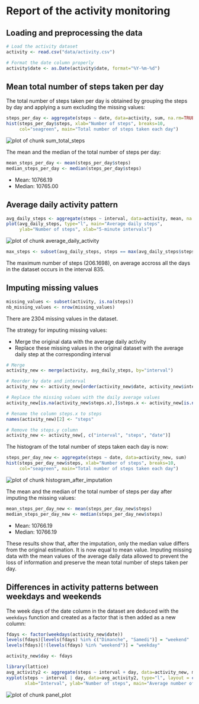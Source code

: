 # Report of the activity monitoring


## Loading and preprocessing the data


```r
# Load the activity dataset
activity <- read.csv("data/activity.csv")

# Format the date column properly
activity$date <- as.Date(activity$date, format="%Y-%m-%d")
```


## Mean total number of steps taken per day

The total number of steps taken per day is obtained by grouping the steps by day
and applying a sum excluding the missing values:


```r
steps_per_day <- aggregate(steps ~ date, data=activity, sum, na.rm=TRUE)
hist(steps_per_day$steps, xlab="Number of steps", breaks=10, 
     col="seagreen", main="Total number of steps taken each day")
```

![plot of chunk sum_total_steps](figure/sum_total_steps.png) 

The mean and the median of the total number of steps per day:


```r
mean_steps_per_day <- mean(steps_per_day$steps)
median_steps_per_day <- median(steps_per_day$steps)
```

* Mean: 10766.19
* Median: 10765.00


## Average daily activity pattern


```r
avg_daily_steps <- aggregate(steps ~ interval, data=activity, mean, na.rm = T)
plot(avg_daily_steps, type="l", main="Average daily steps", 
     ylab="Number of steps", xlab="5-minute intervals")
```

![plot of chunk average_daily_activity](figure/average_daily_activity.png) 

```r
max_steps <- subset(avg_daily_steps, steps == max(avg_daily_steps$steps))
```

The maximum number of steps (206.1698), on average accross all the days in the dataset occurs in the interval 835.


## Imputing missing values


```r
missing_values <- subset(activity, is.na(steps))
nb_missing_values <- nrow(missing_values)
```

There are 2304 missing values in the dataset.

The strategy for imputing missing values:

* Merge the original data with the average daily activity 
* Replace these missing values in the original dataset with the average daily step
  at the corresponding interval


```r
# Merge
activity_new <- merge(activity, avg_daily_steps, by="interval")

# Reorder by date and interval
activity_new <- activity_new[order(activity_new$date, activity_new$interval),]

# Replace the missing values with the daily average values
activity_new[is.na(activity_new$steps.x),]$steps.x <- activity_new[is.na(activity_new$steps.x),]$steps.y

# Rename the column steps.x to steps
names(activity_new)[2] <- "steps"

# Remove the steps.y column
activity_new <- activity_new[, c("interval", "steps", "date")]
```

The histogram of the total number of steps taken each day is now:


```r
steps_per_day_new <- aggregate(steps ~ date, data=activity_new, sum)
hist(steps_per_day_new$steps, xlab="Number of steps", breaks=10, 
     col="seagreen", main="Total number of steps taken each day")
```

![plot of chunk histogram_after_imputation](figure/histogram_after_imputation.png) 


The mean and the median of the total number of steps per day after imputing the 
missing values:


```r
mean_steps_per_day_new <- mean(steps_per_day_new$steps)
median_steps_per_day_new <- median(steps_per_day_new$steps)
```

* Mean: 10766.19
* Median: 10766.19

These results show that, after the imputation, only the median value differs from the original estimation. It is now equal to mean value.
Imputing missing data with the mean values of the average daily data allowed to prevent the loss of information and preserve the mean total
number of steps taken per day. 


## Differences in activity patterns between weekdays and weekends

The week days of the date column in the dataset are deduced with the `weekdays`
function and created as a factor that is then added as a new column:


```r
fdays <- factor(weekdays(activity_new$date))
levels(fdays)[levels(fdays) %in% c("Dimanche", "Samedi")] = "weekend" 
levels(fdays)[!(levels(fdays) %in% "weekend")] = "weekday" 

activity_new$day <- fdays
```


```r
library(lattice)
avg_activity2 <- aggregate(steps ~ interval + day, data=activity_new, mean)
xyplot(steps ~ interval | day, data=avg_activity2, type="l", layout = c(1, 2),
       xlab="Interval", ylab="Number of steps", main="Average number of steps taken per day")
```

![plot of chunk panel_plot](figure/panel_plot.png) 
